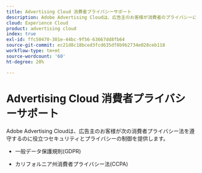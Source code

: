 ```yaml
---
title: Advertising Cloud 消費者プライバシーサポート
description: Adobe Advertising Cloudは、広告主のお客様が消費者のプライバシーに関する法律を遵守するのに役立つ、セキュリティとプライバシーに関する制御を提供します。
cloud: Experience Cloud
product: advertising cloud
index: true
exl-id: ffc50470-301e-44bc-9f56-63667dd8fb64
source-git-commit: ec21d8c18bced3fcd635df8b9b2734e028ceb118
workflow-type: tm+mt
source-wordcount: '60'
ht-degree: 20%

---
```


# Advertising Cloud 消費者プライバシーサポート

Adobe Advertising Cloudは、広告主のお客様が次の消費者プライバシー法を遵守するのに役立つセキュリティとプライバシーの制御を提供します。

* 一般データ保護規則(GDPR)

* カリフォルニア州消費者プライバシー法(CCPA)
